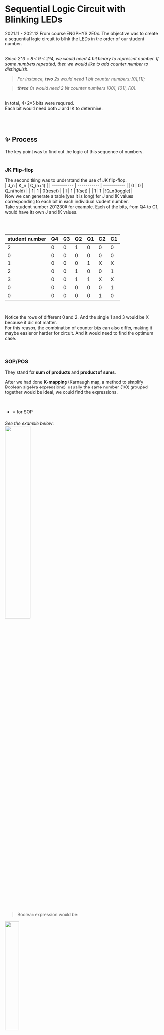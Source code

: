 # Sequential Logic Circuit with Blinking LEDs
2021.11 - 2021.12
From course ENGPHYS 2E04. The objective was to create a sequential logic circuit to blink the LEDs in the order of our student number.<br>
<br>

_Since 2^3 = 8 < 9 < 2^4, we would need 4 bit binary to represent number. If some numbers repeated, then we would like to add counter number to distinguish._ 
<br> 

> _For instance, <strong>two</strong> 2s would need 1 bit counter numbers: [0],[1];_ <br>

> _<strong>three</strong> 0s would need 2 bit counter numbers [00], [01], [10]._ <br>

<br>
In total, 4+2=6 bits were required.<br>
Each bit would need both J and !K to determine.<br>

<br>
<br>
<br>

## :sparkles: Process
The key point was to find out the logic of this sequence of numbers. <br>
<br>

### JK Flip-flop

The second thing was to understand the use of JK flip-flop. <br>
| J_n | K_n | Q_(n+1) |
| ----------- | ----------- | ----------- |
| 0 | 0 | Q_n(hold) |
| 1 | 1 | 0(reset) |
| 1 | 1 | 1(set) |
| 1 | 1 | !Q_n(toggle) |
<br>
Now we can generate a table (yes it is long) for J and !K values corresponding to each bit in each individual student number. <br>
Take student number 2012300 for example. Each of the bits, from Q4 to C1, would have its own J and !K values. 

<br>
<br>

| student number | Q4 | Q3 | Q2 | Q1 | C2 | C1 |
| ----------- | ----------- | ----------- | ----------- | ----------- | ----------- | ----------- |
| 2 | 0 | 0 | 1 | 0 | 0 | 0 |
| 0 | 0 | 0 | 0 | 0 | 0 | 0 |
| 1 | 0 | 0 | 0 | 1 | X | X |
| 2 | 0 | 0 | 1 | 0 | 0 | 1 |
| 3 | 0 | 0 | 1 | 1 | X | X |
| 0 | 0 | 0 | 0 | 0 | 0 | 1 |
| 0 | 0 | 0 | 0 | 0 | 1 | 0 |

<br>

Notice the rows of different 0 and 2. And the single 1 and 3 would be X because it did not matter. <br>
For this reason, the combination of counter bits can also differ, making it maybe easier or harder for circuit. And it would need to find the optimum case. <br>
<br>
<br>

### SOP/POS

They stand for **sum of products** and **product of sums**.

After we had done **K-mapping** (Karnaugh map, a method to simplify Boolean algebra expressions), usually the same number (1/0) grouped together would be ideal, we could find the expressions. 

<br>

- :star: for SOP

_See the example below_: <br>
<img src="./images/K-mapping.png" style="width:40%;height:40%;object-fit: cover;">
<br>

> Boolean expression would be: <br>
<img src="./images/SOP.png" style="width:30%;height:30%;object-fit: cover;">

<br>
<br>
    
- :star: for POS

<img src="./images/K-mapping-POS.png" style="width:40%;height:40%;object-fit: cover;">
<br>

> Boolean expression would be: <br>
<img src="./images/POS.png" style="width:40%;height:40%;object-fit: cover;">

<br>
<br>

They would be further expanded and provide some relationships that are applicable for connecting in circuit with flip-flops and gates. And based on how many kinds and numbers were used, the simplest one was then chosen to connect. 

<br>

In application, keep in mind that gates are interconvertible.

Conversion 1            |  Conversion 2
:-------------------------:|:-------------------------:
<img src="./images/gate1.png" style="width:120%;height:120%;object-fit: cover;">  |  <img src="./images/gate2.png" style="width:120%;height:120%;object-fit: cover;">



<br>
<br>
<br>

## :sparkles: Final Product Photos
### NI MultiSim Digital Circuit
<img src="./images/NI-circuit.png" style="width:40%;height:40%;object-fit: cover;">

<br>
<br>

### Physical Built-up Decomposite to Base Setup

_If using two breadboards, remember to wire up the power and ground lines as indicated in red box. Details can be very problematic._

<img src="./images/physical1.png" style="width:40%;height:40%;object-fit: cover;">

<br>
<br>

### Physical Built-up Decomposite to Clock Signal Setup

_Clock signal was bulit using transistor and function generator. May research more info about it._

<img src="./images/physical2.png" style="width:40%;height:40%;object-fit: cover;">

<br>
<br>

### Physical Built-up Overview
<img src="./images/overview.png" style="width:40%;height:40%;object-fit: cover;">

<br>
<br>

### Digital Display and Driver

Pinout Sheet       |  Actual Built
:-------------------------:|:-------------------------:
<img src="./images/7display.png" style="width:120%;height:120%;object-fit: cover;">  |  <img src="./images/7display-physical.png" style="width:120%;height:120%;object-fit: cover;">

<br>




<br>
<br>
